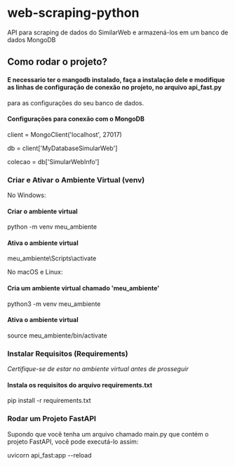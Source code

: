 # web-scraping-python
API para scraping de dados do SimilarWeb e armazená-los em um banco de dados MongoDB

## Como rodar o projeto?
#### E necessario ter o mangodb instalado, faça a instalação dele e modifique as linhas de configuração de conexão no projeto, no arquivo api_fast.py
para as configurações do seu banco de dados.

#### Configurações para conexão com o MongoDB
client = MongoClient('localhost', 27017) 

db = client['MyDatabaseSimularWeb']  

colecao = db['SimularWebInfo']

### Criar e Ativar o Ambiente Virtual (venv)
No Windows:
#### Criar o ambiente virtual
python -m venv meu_ambiente
#### Ativa o ambiente virtual
meu_ambiente\Scripts\activate

No macOS e Linux:
#### Cria um ambiente virtual chamado 'meu_ambiente'
python3 -m venv meu_ambiente

#### Ativa o ambiente virtual
source meu_ambiente/bin/activate

### Instalar Requisitos (Requirements)
*Certifique-se de estar no ambiente virtual antes de prosseguir*

#### Instala os requisitos do arquivo requirements.txt
pip install -r requirements.txt

### Rodar um Projeto FastAPI
Supondo que você tenha um arquivo chamado main.py que contém o projeto FastAPI, você pode executá-lo assim:

uvicorn api_fast:app --reload
